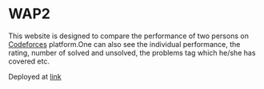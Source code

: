 # WAP2
This website is designed to compare the performance of two persons on [Codeforces](https://codeforces.com/) platform.One can also see the individual performance, the rating, number of solved and unsolved, the problems tag which he/she has covered etc. 


Deployed at [link](https://ceyxasm.github.io/WAP2/index.html)
  

